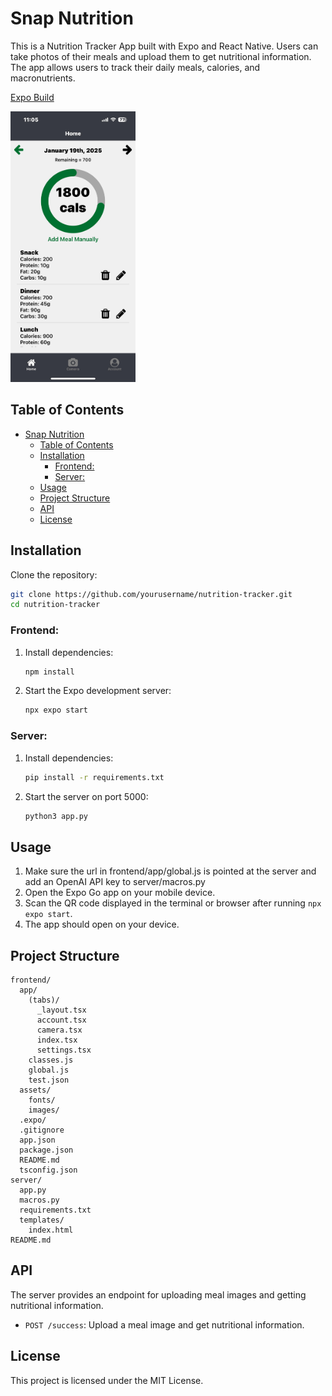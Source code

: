 # Snap Nutrition

This is a Nutrition Tracker App built with Expo and React Native. Users can take photos of their meals and upload them to get nutritional information. The app allows users to track their daily meals, calories, and macronutrients. 

[Expo Build](https://expo.dev/preview/update?message=its%20perfect%0A-Fixed%20pick%20img%0A-switch%20days%0A-save%20data%20between%20runs%0A-edit%20and%20delete%0A-dummy%20data&updateRuntimeVersion=1.0.0&createdAt=2025-01-19T19%3A35%3A39.554Z&slug=exp&projectId=48e72d46-e522-4280-9d2f-c224e0219dae&group=36ebd70f-47ca-481d-bb7d-3a849a280bb8)

<img src="screenshot.jpg" alt="screenshot" width="200"/>

## Table of Contents

- [Snap Nutrition](#snap-nutrition)
  - [Table of Contents](#table-of-contents)
  - [Installation](#installation)
    - [Frontend:](#frontend)
    - [Server:](#server)
  - [Usage](#usage)
  - [Project Structure](#project-structure)
  - [API](#api)
  - [License](#license)

## Installation

Clone the repository:

   ```bash
   git clone https://github.com/yourusername/nutrition-tracker.git
   cd nutrition-tracker
   ```
### Frontend:
1. Install dependencies:

   ```bash
   npm install
   ```

2. Start the Expo development server:

   ```bash
   npx expo start
   ```

### Server:
1. Install dependencies:

   ```bash
   pip install -r requirements.txt
   ```

2. Start the server on port 5000:

   ```bash
   python3 app.py
   ```

## Usage
1. Make sure the url in frontend/app/global.js is pointed at the server and add an OpenAI API key to server/macros.py
2. Open the Expo Go app on your mobile device.
3. Scan the QR code displayed in the terminal or browser after running `npx expo start`.
4. The app should open on your device.

## Project Structure

```plaintext
frontend/
  app/
    (tabs)/
      _layout.tsx
      account.tsx
      camera.tsx
      index.tsx
      settings.tsx
    classes.js
    global.js
    test.json
  assets/
    fonts/
    images/
  .expo/
  .gitignore
  app.json
  package.json
  README.md
  tsconfig.json
server/
  app.py
  macros.py
  requirements.txt
  templates/
    index.html
README.md
```

## API

The server provides an endpoint for uploading meal images and getting nutritional information.

- `POST /success`: Upload a meal image and get nutritional information.

## License

This project is licensed under the MIT License.
